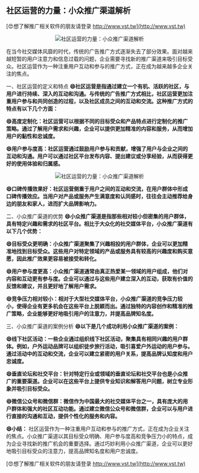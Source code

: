 ## **社区运营的力量：小众推广渠道解析**

[😍想了解推广相关软件的朋友请登录 http://www.vst.tw](http://www.vst.tw)

 <center><img src="https://vst.tw/MP4/tuiguang/png/6.png" alt="社区运营的力量：小众推广渠道解析"></center>

在当今社交媒体风靡的时代，传统的广告推广方式逐渐失去了部分效果。面对越来越短暂的用户注意力和信息过载的问题，企业需要寻找新的推广渠道来吸引目标受众。社区运营作为一种注重用户互动和参与的推广方式，正在成为越来越多企业关注的焦点。

一、社区运营的定义和特点
**😄社区运营是指通过建立一个有机、活跃的社区，与用户进行持续、深入的互动和沟通。与传统的广告推广方式相比，社区运营更加注重用户参与和共同创造的过程，以及社区成员之间的互动和交流。这种推广方式的特点有以下几个方面：**

**😄高度定制化：社区运营可以根据不同的目标受众和产品特点进行定制化的推广策略。通过了解用户需求和兴趣，企业可以提供更加精准的内容和服务，从而增加用户的黏性和忠诚度。**

**😄用户参与度高：社区运营通过鼓励用户参与和贡献，增强了用户与企业之间的互动和沟通。用户可以通过社区平台发布内容、提出建议或分享经验，从而获得更好的使用体验和归属感。**

 <center><img src="https://vst.tw/MP4/tuiguang/png/5.png" alt="社区运营的力量：小众推广渠道解析"></center>

**😄口碑传播效果好：社区运营侧重于用户之间的互动和交流，在用户群体中形成口碑传播效应。当用户对产品或服务产生满意度和认同感时，往往会主动推荐给身边的朋友和家人，进而扩大品牌影响力。**

二、小众推广渠道的优势
**😄小众推广渠道是指那些相对较小但密集的用户群体，具有特定兴趣和需求的社区平台。相比于大众化的社交媒体平台，小众推广渠道有以下几个优势：**

**😄目标受众更明确：小众推广渠道聚集了兴趣相投的用户群体，企业可以更加精准地找到目标受众。这些用户对特定领域的产品或服务具有较高的兴趣度和购买意愿，因此推广效果更容易被接受和转化。**

**😄用户参与度更高：小众推广渠道通常由真正热爱某一领域的用户组成，他们对内容和互动更有参与度。企业可以通过与这些用户建立深入的互动，获取有价值的反馈和建议，并且更好地了解用户需求。**

**😄竞争压力相对较小：相对于大型社交媒体平台，小众推广渠道的竞争压力较小，使得企业有更多机会在这些平台上脱颖而出。通过独特的内容创作和精准的推广策略，企业能够更好地吸引用户的注意力，并提高品牌知名度。**

三、小众推广渠道的案例分析
**😄以下是几个成功利用小众推广渠道的案例：**

**😄线下社区活动：一些企业通过组织线下社区活动，聚集具有相同兴趣的用户群体。例如，户外运动品牌可以组织徒步旅行活动，吸引喜爱户外运动的用户参与。通过活动中的互动和交流，企业可以建立紧密的用户关系，提高品牌认知度和用户忠诚度。**

**😄垂直论坛和社交平台：针对特定行业或领域的垂直论坛和社交平台也是小众推广的重要渠道。企业可以在这些平台上提供专业知识和解答用户问题，树立专业形象并吸引目标受众。**

**😄微信公众号和微信群：微信作为中国最大的社交媒体平台之一，具有庞大的用户群体和强大的社区互动功能。通过建立微信公众号和微信群，企业可以与用户进行直接的沟通和互动，提供个性化的服务和内容。**

**😄小结：**
社区运营作为一种注重用户互动和参与的推广方式，正在成为企业关注的焦点。小众推广渠道以其目标受众明确、用户参与度高和竞争压力小的特点，成为企业寻找新的推广机会的重要选择。通过巧妙利用小众推广渠道，企业可以更好地吸引目标受众的注意力，提高品牌知名度和用户忠诚度。

[😍想了解推广相关软件的朋友请登录 http://www.vst.tw](http://www.vst.tw)




